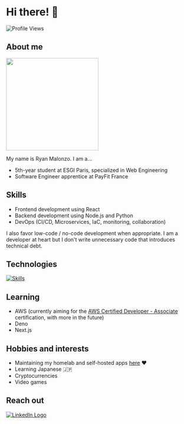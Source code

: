 # Hi there! 👋

![Profile Views](https://komarev.com/ghpvc/?username=ryanmalonzo) 

## About me

<img src="https://github.com/ryanmalonzo.png" width="250">

My name is Ryan Malonzo. I am a...

- 5th-year student at ESGI Paris, specialized in Web Engineering
- Software Engineer apprentice at PayFit France

## Skills

- Frontend development using React
- Backend development using Node.js and Python
- DevOps (CI/CD, Microservices, IaC, monitoring, collaboration)

I also favor low-code / no-code development when appropriate. I am a developer at heart but I don't write unnecessary code that introduces technical debt.

## Technologies

[![Skills](https://skillicons.dev/icons?i=python,react,nodejs,javascript,git,docker&theme=light)](https://skillicons.dev)

## Learning

- AWS (currently aiming for the [AWS Certified Developer - Associate](https://aws.amazon.com/certification/certified-developer-associate/) certification, with more in the future)
- Deno
- Next.js

## Hobbies and interests

- Maintaining my homelab and self-hosted apps [here](https://ryanmalonzo.fr) ❤️
- Learning Japanese 🇯🇵
- Cryptocurrencies
- Video games

## Reach out

<a href="https://www.linkedin.com/in/ryan-malonzo/">
  <img alt="LinkedIn Logo" src="https://img.shields.io/badge/LinkedIn-0077B5?style=for-the-badge&logo=linkedin&logoColor=white" />
</a>
